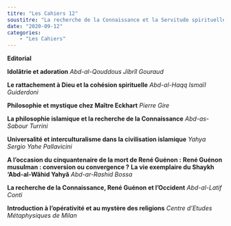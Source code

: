 ```yaml
---
titre: "Les Cahiers 12"
soustitre: "La recherche de la Connaissance et la Servitude spirituelle"
date: "2020-09-12"
categories:
    - "Les Cahiers"
---
```



**Editorial**

**Idolâtrie et adoration**
*Abd-al-Qouddous Jibrîl Gouraud*

**Le rattachement à Dieu et la cohésion spirituelle**
*Abd-al-Haqq Ismaïl Guiderdoni*

**Philosophie et mystique chez Maître Eckhart**
*Pierre Gire*

**La philosophie islamique et la recherche de la Connaissance**
*Abd-as-Sabour Turrini*

**Universalité et interculturalisme dans la civilisation islamique**
*Yahya Sergio Yahe Pallavicini*

**A l’occasion du cinquantenaire de la mort de René Guénon :**
**René Guénon musulman : conversion ou convergence ?**
**La vie exemplaire du Shaykh ‘Abd-al-Wâhid Yahyâ**
*Abd-ar-Rashid Bossa*

**La recherche de la Connaissance, René Guénon et l’Occident**
*Abd-al-Latif Conti*

**Introduction à l’opérativité et au mystère des religions**
*Centre d’Etudes Métaphysiques de Milan*
